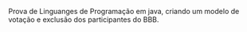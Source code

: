 Prova de Linguanges de Programação em java, criando um modelo de votação e exclusão dos participantes do BBB.
